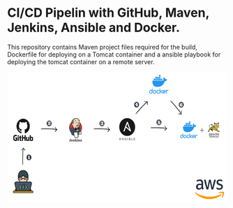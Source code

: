 # CI/CD Pipelin with GitHub, Maven, Jenkins, Ansible and Docker.

This repository contains Maven project files required for the build, Dockerfile for deploying on a Tomcat container and a ansible playbook for deploying the tomcat container on a remote server.

<p align="center">
<img src="https://github.com/bschouhan1029/bschouhan1029/blob/main/ci-cd.png?raw=true"  width="600" height="300">
</p>
